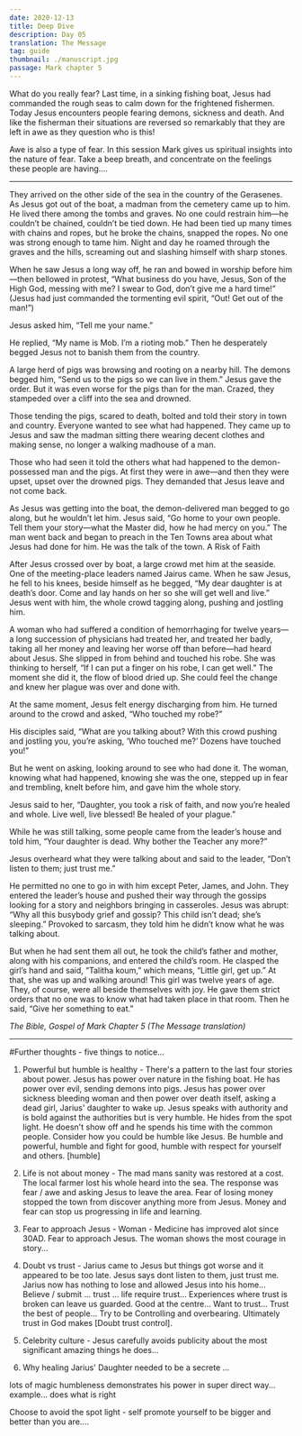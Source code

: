 ```yaml
---
date: 2020-12-13
title: Deep Dive 
description: Day 05
translation: The Message 
tag: guide
thumbnail: ./manuscript.jpg
passage: Mark chapter 5
---
```

What do you really fear? Last time, in a sinking fishing boat, Jesus had commanded the rough seas to calm down for the frightened fishermen. Today Jesus encounters people fearing demons, sickness and death. And like the fisherman their situations are reversed so remarkably that they are left in awe as they question who is this!

Awe is also a type of fear. In this session Mark gives us spiritual insights into the nature of fear. Take a beep breath, and concentrate on the feelings these people are having....

---

 They arrived on the other side of the sea in the country of the Gerasenes. As Jesus got out of the boat, a madman from the cemetery came up to him. He lived there among the tombs and graves. No one could restrain him—he couldn’t be chained, couldn’t be tied down. He had been tied up many times with chains and ropes, but he broke the chains, snapped the ropes. No one was strong enough to tame him. Night and day he roamed through the graves and the hills, screaming out and slashing himself with sharp stones.

 When he saw Jesus a long way off, he ran and bowed in worship before him—then bellowed in protest, “What business do you have, Jesus, Son of the High God, messing with me? I swear to God, don’t give me a hard time!” (Jesus had just commanded the tormenting evil spirit, “Out! Get out of the man!”)

 Jesus asked him, “Tell me your name.”

He replied, “My name is Mob. I’m a rioting mob.” Then he desperately begged Jesus not to banish them from the country.

 A large herd of pigs was browsing and rooting on a nearby hill. The demons begged him, “Send us to the pigs so we can live in them.” Jesus gave the order. But it was even worse for the pigs than for the man. Crazed, they stampeded over a cliff into the sea and drowned.

 Those tending the pigs, scared to death, bolted and told their story in town and country. Everyone wanted to see what had happened. They came up to Jesus and saw the madman sitting there wearing decent clothes and making sense, no longer a walking madhouse of a man.

 Those who had seen it told the others what had happened to the demon-possessed man and the pigs. At first they were in awe—and then they were upset, upset over the drowned pigs. They demanded that Jesus leave and not come back.

 As Jesus was getting into the boat, the demon-delivered man begged to go along, but he wouldn’t let him. Jesus said, “Go home to your own people. Tell them your story—what the Master did, how he had mercy on you.” The man went back and began to preach in the Ten Towns area about what Jesus had done for him. He was the talk of the town.
A Risk of Faith

 After Jesus crossed over by boat, a large crowd met him at the seaside. One of the meeting-place leaders named Jairus came. When he saw Jesus, he fell to his knees, beside himself as he begged, “My dear daughter is at death’s door. Come and lay hands on her so she will get well and live.” Jesus went with him, the whole crowd tagging along, pushing and jostling him.

 A woman who had suffered a condition of hemorrhaging for twelve years—a long succession of physicians had treated her, and treated her badly, taking all her money and leaving her worse off than before—had heard about Jesus. She slipped in from behind and touched his robe. She was thinking to herself, “If I can put a finger on his robe, I can get well.” The moment she did it, the flow of blood dried up. She could feel the change and knew her plague was over and done with.

 At the same moment, Jesus felt energy discharging from him. He turned around to the crowd and asked, “Who touched my robe?”

 His disciples said, “What are you talking about? With this crowd pushing and jostling you, you’re asking, ‘Who touched me?’ Dozens have touched you!”

 But he went on asking, looking around to see who had done it. The woman, knowing what had happened, knowing she was the one, stepped up in fear and trembling, knelt before him, and gave him the whole story.

 Jesus said to her, “Daughter, you took a risk of faith, and now you’re healed and whole. Live well, live blessed! Be healed of your plague.”

 While he was still talking, some people came from the leader’s house and told him, “Your daughter is dead. Why bother the Teacher any more?”

 Jesus overheard what they were talking about and said to the leader, “Don’t listen to them; just trust me.”

 He permitted no one to go in with him except Peter, James, and John. They entered the leader’s house and pushed their way through the gossips looking for a story and neighbors bringing in casseroles. Jesus was abrupt: “Why all this busybody grief and gossip? This child isn’t dead; she’s sleeping.” Provoked to sarcasm, they told him he didn’t know what he was talking about.

But when he had sent them all out, he took the child’s father and mother, along with his companions, and entered the child’s room. He clasped the girl’s hand and said, “Talitha koum,” which means, “Little girl, get up.” At that, she was up and walking around! This girl was twelve years of age. They, of course, were all beside themselves with joy. He gave them strict orders that no one was to know what had taken place in that room. Then he said, “Give her something to eat.”

_The Bible, Gospel of Mark Chapter 5 (The Message translation)_

---

#Further thoughts - five things to notice...

1. Powerful but humble is healthy - There's a pattern to the last four stories about power.  Jesus has power over nature in the fishing boat. He has power over evil, sending demons into pigs. Jesus has power over sickness bleeding woman and then power over death itself, asking a dead girl, Jarius' daughter to wake up.  Jesus speaks with authority and is bold against the authorities but is very humble.  He hides from the spot light. He doesn't show off and he spends his time with the common people. 
Consider how you could be humble like Jesus. Be humble and powerful, humble and fight for good, humble with respect for yourself and others.    [humble]


2. Life is not about money - The mad mans sanity was restored at a cost.  The local farmer lost his whole heard into the sea. The response was fear / awe and 
asking Jesus to leave the area.  Fear of losing money stopped the town from discover anything more from Jesus.   Money and fear can stop us progressing in life and learning.  

3. Fear to approach Jesus - Woman - Medicine has improved alot since 30AD.  Fear to approach Jesus.  The woman shows the most courage in story...

4. Doubt vs trust -  Jarius came to Jesus but things got worse and it appeared to be too late. Jesus says dont listen to them, just trust me. Jarius now has nothing to lose and allowed Jesus into his home...   Believe / submit ...  trust ... life require trust... Experiences where trust is broken can leave us guarded.  Good at the centre...  Want to trust... Trust the best of people...  Try to be Controlling and overbearing.  Ultimately trust in God makes [Doubt trust control].

5. Celebrity culture - Jesus carefully avoids publicity about the most significant amazing things he does...

6. Why healing Jarius' Daughter needed to be a secrete ...  



lots of magic 
humbleness
demonstrates his power in super direct way... example... does what is right

Choose to avoid the spot light - self promote yourself to be bigger and better than you are....  

